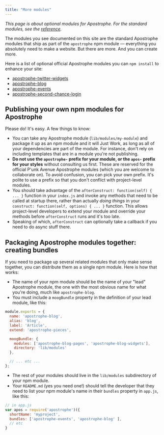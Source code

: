 ```yaml
---
title: "More modules"
---
```


*This page is about optional modules for Apostrophe. For the standard modules, see the [reference](modules/index.html).*

The modules you see documented on this site are the standard Apostrophe modules that ship as part of the `apostrophe` npm module — everything you absolutely need to make a website. But there are more. And you can create more.

Here is a list of optional official Apostrophe modules you can `npm install` to enhance your site:

* [apostrophe-twitter-widgets](https://npmjs.org/packages/apostrophe-twitter-widgets)
* [apostrophe-blog](https://npmjs.org/packages/apostrophe-blog)
* [apostrophe-events](https://npmjs.org/packages/apostrophe-events)
* [apostrophe-second-chance-login](https://npmjs.org/packages/apostrophe-second-chance-login)

## Publishing your own npm modules for Apostrophe

Please do! It's easy. A few things to know:

* You can take any Apostrophe module (`lib/modules/my-module`) and package it up as an npm module and it will Just Work, as long as all of your dependencies are part of the module. For instance, don't rely on including templates that are in a module you're not publishing.
* **Do not use the `apostrophe-` prefix for your module, or the `apos-` prefix for your styles** without consulting us first. These are reserved for the official P'unk Avenue Apostrophe modules (which you are welcome to collaborate on). To avoid confusion, you can pick your own prefix. It's polite to use a prefix so that you don't conflict with project-level modules.
* You should take advantage of the `afterConstruct: function(self) { ... }` function in your `index.js` and invoke any methods that need to be called at startup there, rather than actually *doing things* in your `construct: function(self, options) { ... }` function. This allows project-level developers to extend your module and override your methods before `afterConstruct` runs and it's too late.
* Speaking of which, `afterConstruct` can optionally take a callback if you need to do async stuff there.

## Packaging Apostrophe modules together: creating bundles

If you need to package up several related modules that only make sense together, you can distribute them as a single npm module. Here is how that works:

* The name of your npm module should be the name of your "lead" Apostrophe module, the one with the most obvious name for what you're doing, much like `apostrophe-blog`.
* You must include a `moogBundle` property in the definition of your lead module, like this:

```javascript
module.exports = {
  name: 'apostrophe-blog',
  alias: 'blog',
  label: 'Article',
  extend: 'apostrophe-pieces',

  moogBundle: {
    modules: ['apostrophe-blog-pages', 'apostrophe-blog-widgets'],
    directory: 'lib/modules'
  },

  // ... etc ...
};
```

* The rest of your modules should live in the `lib/modules` subdirectory of your npm module.
* Your `README.md` (yes you need one!) should tell the developer that they need to list your npm module's name in their `bundles` property in `app.js`, like this:

```javascript
// in app.js
var apos = require('apostrophe')({
  shortName: 'myproject',
  bundles: ['apostrophe-events', 'apostrophe-blog' ],
  // etc
}
```
